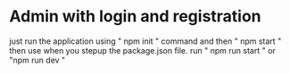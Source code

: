 # Admin with login and registration
just run the application using " npm init " command
and then " npm start " 
then use when you stepup the package.json file.
run " npm run start " or  "npm run dev " 